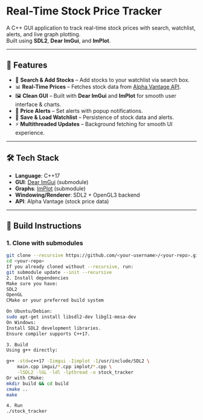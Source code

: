 # Real-Time Stock Price Tracker

A C++ GUI application to track real-time stock prices with search, watchlist, alerts, and live graph plotting.  
Built using **SDL2**, **Dear ImGui**, and **ImPlot**.  

---

## 🚀 Features
- 🔎 **Search & Add Stocks** – Add stocks to your watchlist via search box.  
- 📊 **Real-Time Prices** – Fetches stock data from [Alpha Vantage API](https://www.alphavantage.co/).  
- 🖼 **Clean GUI** – Built with **Dear ImGui** and **ImPlot** for smooth user interface & charts.  
- 🔔 **Price Alerts** – Set alerts with popup notifications.  
- 💾 **Save & Load Watchlist** – Persistence of stock data and alerts.  
- ⚡ **Multithreaded Updates** – Background fetching for smooth UI experience.  

---

## 🛠️ Tech Stack
- **Language**: C++17  
- **GUI**: [Dear ImGui](https://github.com/ocornut/imgui) (submodule)  
- **Graphs**: [ImPlot](https://github.com/epezent/implot) (submodule)  
- **Windowing/Renderer**: SDL2 + OpenGL3 backend  
- **API**: Alpha Vantage (stock price data)  

---

## 🔧 Build Instructions

### 1. Clone with submodules
```bash
git clone --recursive https://github.com/<your-username>/<your-repo>.git
cd <your-repo>
If you already cloned without --recursive, run:
git submodule update --init --recursive
2. Install dependencies
Make sure you have:
SDL2
OpenGL
CMake or your preferred build system

On Ubuntu/Debian:
sudo apt-get install libsdl2-dev libgl1-mesa-dev
On Windows:
Install SDL2 development libraries.
Ensure compiler supports C++17.

3. Build
Using g++ directly:

g++ -std=c++17 -Iimgui -Iimplot -I/usr/include/SDL2 \
    main.cpp imgui/*.cpp implot/*.cpp \
    -lSDL2 -lGL -ldl -lpthread -o stock_tracker
Or with CMake:
mkdir build && cd build
cmake ..
make

4. Run
./stock_tracker
